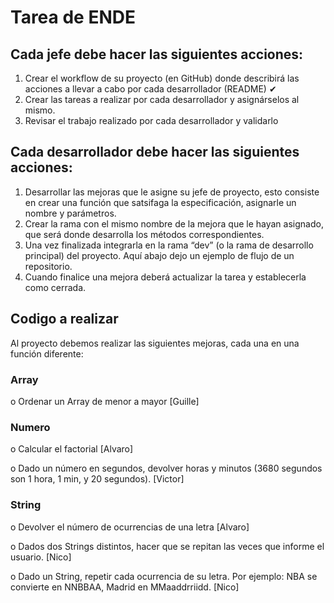 
# Tarea de ENDE

## Cada jefe debe hacer las siguientes acciones:

1. Crear el workflow de su proyecto (en GitHub) donde describirá las acciones a llevar a cabo por cada desarrollador (README) ✔
2. Crear las tareas a realizar por cada desarrollador y asignárselos al mismo. 
3. Revisar el trabajo realizado por cada desarrollador y validarlo

## Cada desarrollador debe hacer las siguientes acciones:

1. Desarrollar las mejoras que le asigne su jefe de proyecto, esto consiste en crear una función que satsifaga la especificación, asignarle un nombre y parámetros. 
2. Crear la rama con el mismo nombre de la mejora que le hayan asignado, que será donde desarrolla los métodos correspondientes.
3. Una vez finalizada integrarla en la rama “dev” (o la rama de desarrollo principal) del proyecto. Aquí abajo dejo un ejemplo de flujo de un repositorio.
4. Cuando finalice una mejora deberá actualizar la tarea y establecerla como cerrada.

## Codigo a realizar

Al proyecto debemos realizar las siguientes mejoras, cada una en una función diferente:

### Array

o Ordenar un Array de menor a mayor [Guille]

### Numero
o Calcular el factorial [Alvaro]

o Dado un número en segundos, devolver horas y minutos (3680 segundos son 1 hora, 1 min, y 20 segundos). [Victor] 

### String
o Devolver el número de ocurrencias de una letra [Alvaro]

o Dados dos Strings distintos, hacer que se repitan las veces que informe el usuario. [Nico]

o Dado un String, repetir cada ocurrencia de su letra. Por ejemplo: NBA se convierte en NNBBAA, Madrid en MMaaddrriidd. [Nico]
